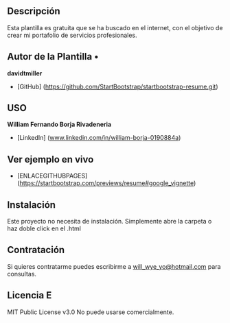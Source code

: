 ## Descripción

Esta plantilla es gratuita que se ha buscado en el internet, con el objetivo de crear mi portafolio de servicios profesionales.

## Autor de la Plantilla •
**davidtmiller**
+ [GitHub] (https://github.com/StartBootstrap/startbootstrap-resume.git)

## USO
**William Fernando Borja Rivadeneria**

* [LinkedIn] (www.linkedin.com/in/william-borja-0190884a)

## Ver ejemplo en vivo
- [ENLACEGITHUBPAGES] (https://startbootstrap.com/previews/resume#google_vignette)

## Instalación
Este proyecto no necesita de instalación. Simplemente abre la carpeta o haz doble click en el .html

## Contratación
Si quieres contratarme puedes escribirme a will_wye_yo@hotmail.com para consultas.

## Licencia E
MIT Public License v3.0
No puede usarse comercialmente.
